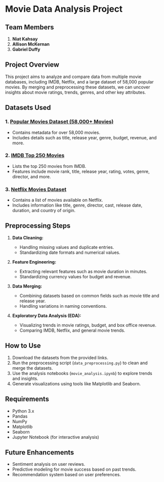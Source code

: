 # Movie Data Analysis Project

## Team Members
1. **Niat Kahsay**
2. **Allison McKernan**
3. **Gabriel Duffy**

## Project Overview
This project aims to analyze and compare data from multiple movie databases, including IMDB, Netflix, and a large dataset of 58,000 popular movies. By merging and preprocessing these datasets, we can uncover insights about movie ratings, trends, genres, and other key attributes.

## Datasets Used
### 1. [Popular Movies Dataset (58,000+ Movies)](https://www.kaggle.com/datasets/whenamancodes/popular-movies-datasets-58000-movies)
   - Contains metadata for over 58,000 movies.
   - Includes details such as title, release year, genre, budget, revenue, and more.
   
### 2. [IMDB Top 250 Movies](https://www.kaggle.com/datasets/rajugc/imdb-top-250-movies-dataset)
   - Lists the top 250 movies from IMDB.
   - Features include movie rank, title, release year, rating, votes, genre, director, and more.

### 3. [Netflix Movies Dataset](https://www.kaggle.com/datasets/danghuutri/netflix-movies)
   - Contains a list of movies available on Netflix.
   - Includes information like title, genre, director, cast, release date, duration, and country of origin.

## Preprocessing Steps
1. **Data Cleaning:**
   - Handling missing values and duplicate entries.
   - Standardizing date formats and numerical values.
   
2. **Feature Engineering:**
   - Extracting relevant features such as movie duration in minutes.
   - Standardizing currency values for budget and revenue.
   
3. **Data Merging:**
   - Combining datasets based on common fields such as movie title and release year.
   - Handling variations in naming conventions.
   
4. **Exploratory Data Analysis (EDA):**
   - Visualizing trends in movie ratings, budget, and box office revenue.
   - Comparing IMDB, Netflix, and general movie trends.
   
## How to Use
1. Download the datasets from the provided links.
2. Run the preprocessing script (`data_preprocessing.py`) to clean and merge the datasets.
3. Use the analysis notebooks (`movie_analysis.ipynb`) to explore trends and insights.
4. Generate visualizations using tools like Matplotlib and Seaborn.

## Requirements
- Python 3.x
- Pandas
- NumPy
- Matplotlib
- Seaborn
- Jupyter Notebook (for interactive analysis)

## Future Enhancements
- Sentiment analysis on user reviews.
- Predictive modeling for movie success based on past trends.
- Recommendation system based on user preferences.
